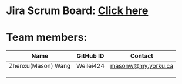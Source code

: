 # Jira Scrum Board: [Click here](https://masonw.atlassian.net/jira/software/projects/UU3311/boards/1)

# Team members:
| **Name** | **GitHub ID** | **Contact**  |
|:--------:|:-------------:|:------------:|
| Zhenxu(Mason) Wang | Weilei424 | masonw@my.yorku.ca |
|       |       |       |
|       |       |       |
|       |       |       |

